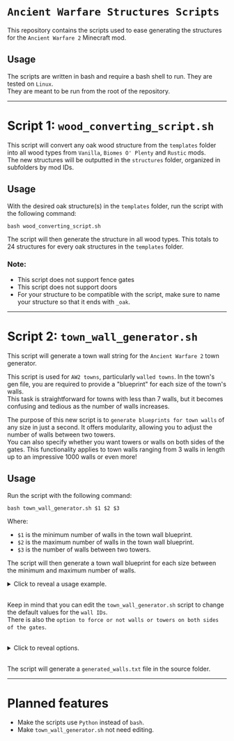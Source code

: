 # **`Ancient Warfare Structures Scripts`**

This repository contains the scripts used to ease generating the structures for the `Ancient Warfare 2` Minecraft mod.


## Usage

The scripts are written in bash and require a bash shell to run. They are tested on `Linux`.  
They are meant to be run from the root of the repository.

---

# Script 1: `wood_converting_script.sh`

This script will convert any oak wood structure from the `templates` folder into all wood types from `Vanilla`, `Biomes O' Plenty` and `Rustic` mods.  
The new structures will be outputted in the `structures` folder, organized in subfolders by mod IDs.

## Usage

With the desired oak structure(s) in the `templates` folder, run the script with the following command:

```
bash wood_converting_script.sh
```

The script will then generate the structure in all wood types. This totals to 24 structures for every oak structures in the `templates` folder.  
### Note:
- This script does not support fence gates
- This script does not support doors
- For your structure to be compatible with the script, make sure to name your structure so that it ends with `_oak`.
---

# Script 2: `town_wall_generator.sh`

This script will generate a town wall string for the `Ancient Warfare 2` town generator.

This script is used for `AW2 towns`, particularly `walled towns`. In the town's gen file, you are required to provide a "blueprint" for each size of the town's walls.  
This task is straightforward for towns with less than 7 walls, but it becomes confusing and tedious as the number of walls increases.

The purpose of this new script is to `generate blueprints for town walls` of any size in just a second. It offers modularity, allowing you to adjust the number of walls between two towers.  
You can also specify whether you want towers or walls on both sides of the gates. This functionality applies to town walls ranging from 3 walls in length up to an impressive 1000 walls or even more!

## Usage

Run the script with the following command:

```
bash town_wall_generator.sh $1 $2 $3
```

Where:

- `$1` is the minimum number of walls in the town wall blueprint.
- `$2` is the maximum number of walls in the town wall blueprint.
- `$3` is the number of walls between two towers.

The script will then generate a town wall blueprint for each size between the minimum and maximum number of walls.

<details>
    <summary>Click to reveal a usage example.</summary>
      
    bash town_wall_generator.sh 5 15 2  
      
    Will generate:  
      
    wallPatterns:
    5:0-5-2-5-0
    6:0-5-3-4-5-0
    7:0-1-5-2-5-1-0
    8:0-1-5-3-4-5-1-0
    9:0-1-1-5-2-5-1-1-0
    10:0-1-1-5-3-4-5-1-1-0
    11:0-1-1-1-5-2-5-1-1-1-0
    12:0-1-1-1-5-3-4-5-1-1-1-0
    13:0-1-1-5-1-5-2-5-1-5-1-1-0
    14:0-1-1-5-1-5-3-4-5-1-5-1-1-0
    15:0-1-1-5-1-1-5-2-5-1-1-5-1-1-0
    :endWallPaterns
</details>
<br>

Keep in mind that you can edit the `town_wall_generator.sh` script to change the default values for the `wall IDs`.  
There is also the `option to force or not walls or towers on both sides of the gates`.

<br>
<details>
    <summary>Click to reveal options.</summary>
      
    wall_gate_towers_odd=1
    wall_gate_towers_even=1

    #0: walls on each side of the gate
    #1: towers on each side of the gate
    #2: we don't care
</details>

<br>

The script will generate a `generated_walls.txt` file in the source folder.

---

# Planned features

- Make the scripts use `Python` instead of `bash`.
- Make `town_wall_generator.sh` not need editing.
